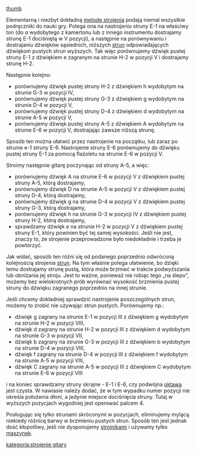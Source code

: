 [thumb](Grafika:StrojenieGitary.png "wikilink")

Elementarną i niezbyt dokładną [metodę
strojenia](metody_strojenia "wikilink") podają niemal wszystkie
podręczniki do nauki gry. Polega ona na nastrojeniu struny E-1 na
właściwy ton (do *a* wydobytego z kamertonu lub z innego instrumentu
dostrajamy strunę E-1 dociśniętą w V pozycji), a następnie na
porównywaniu i dostrajaniu dźwięków sąsiednich, niższych
[strun](struna "wikilink") odpowiadających dźwiękom pustych strun
wyższych. Tak więc porównujemy dźwięk pustej struny E-1 z dźwiękiem e
zagranym na strunie H-2 w pozycji V i dostrajamy strunę H-2.

Następnie kolejno:

  - porównujemy dźwięk pustej struny H-2 z dźwiękiem h wydobytym na
    strunie G-3 w pozycji IV,
  - porównujemy dźwięk pustej struny G-3 z dźwiękiem g wydobytym na
    strunie D-4 w pozycji V,
  - porównujemy dźwięk pustej struny D-4 z dźwiękiem d wydobytym na
    strunie A-5 w pozycji V,
  - porównujemy dźwięk pustej struny A-5 z dźwiękiem A wydobytym na
    strunie E-6 w pozycji V, dostrajając zawsze niższą strunę.

Sposób ten można ułatwić przez nastrojenie na początku, lub zaraz po
strunie e-1 struny E-6. Nastrojenie struny E-6 porównujemy do dźwięku
pustej struny E-1 za pomocą flażoletu na strunie E-6 w pozycji V.

Stroimy następnie gitarę poczynając od struny A-5, a więc:

  - porównujemy dźwięk A na strunie E-6 w pozycji V z dźwiękiem pustej
    struny A-5, którą dostrajamy,
  - porównujemy dźwięk D na strunie A-5 w pozycji V z dźwiękiem pustej
    struny D-4, którą dostrajamy,
  - porównujemy dźwięk g na strunie D-4 w pozycji V z dźwiękiem pustej
    struny G-3, którą dostrajamy,
  - porównujemy dźwięk h na strunie G-3 w pozycji IV z dźwiękiem pustej
    struny H-2, którą dostrajamy,
  - sprawdzamy dźwięk e na strunie H-2 w pozycji V z dźwiękiem pustej
    struny E-1, który powinien być tej samej wysokości. Jeśli nie jest,
    znaczy to, że strojenie przeprowadzone było niedokładnie i trzeba je
    powtórzyć.

Jak widać, sposób ten różni się od podanego poprzednio odwróconą
kolejnością strojenia [strun](struna "wikilink"). Na tym właśnie polega
ułatwienie, bo dzięki temu dostrajamy strunę pustą, która może brzmieć w
trakcie podwyższania lub obniżania jej stroju. Jest to ważne, ponieważ
nie robiąc tego „na ślepo", możemy bez wielokrotnych prób wyrównać
wysokość brzmienia pustej struny do dźwięku zagranego poprzednio na
innej strunie.

Jeśli chcemy dokładniej sprawdzić nastrojenie poszczególnych strun,
możemy to zrobić nie używając strun pustych. Porównujemy np.:

  - dźwięk g zagrany na strunie E-1 w pozycji III z dźwiękiem g
    wydobytym na strunie H-2 w pozycji VIII,
  - dźwięk d zagrany na strunie H-2 w pozycji III z dźwiękiem d
    wydobytym na strunie G-3 w pozycji VII,
  - dźwięk b zagrany na strunie G-3 w pozycji III z dźwiękiem b
    wydobytym na strunie D-4 w pozycji VIII,
  - dźwięk f zagrany na strunie D-4 w pozycji III z dźwiękiem f
    wydobytym na strunie A-5 w pozycji VIII,
  - dźwięk C zagrany na strunie A-5 w pozycji III z dźwiękiem C
    wydobytym na strunie E-6 w pozycji VIII

i na koniec sprawdzamy struny skrajne - E-1 i E-6, czy podwójna
[oktawa](oktawa "wikilink") jest czysta. W nawiasie należy dodać, że w
tym wypadku numer pozycji nie określa położenia dłoni, a jedynie miejsce
dociśnięcia struny. Tutaj w wyższych pozycjach wygodniej jest operować
palcem 4.

Posługując się tylko strunami skróconymi w pozycjach, eliminujemy mylącą
niekiedy różnicę barwy w brzmieniu pustych strun. Sposób ten jest jednak
dość kłopotliwy, jeśli nie dysponujemy
[strojnikami](strojnik "wikilink") i używamy tylko
[maszynek](maszynka "wikilink").

[kategoria:strojenie gitary](kategoria:strojenie_gitary "wikilink")